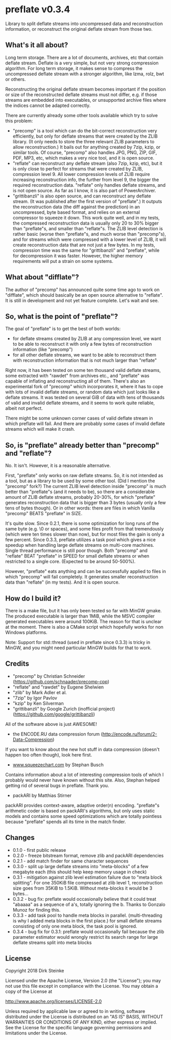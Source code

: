 preflate v0.3.4
===============
Library to split deflate streams into uncompressed data and reconstruction information,
or reconstruct the original deflate stream from those two. 


What's it all about?
--------------------
Long term storage. There are a lot of documents, archives, etc that contain deflate stream.
Deflate is a very simple, but not very strong compression algorithm. For long term storage,
it makes sense to compress the uncompressed deflate stream with a stronger algorithm, like
lzma, rolz, bwt or others.

Reconstructing the original deflate stream becomes important if the position or size
of the reconstructed deflate streams must not differ, e.g. if those streams are embedded
into executables, or unsupported archive files where the indices cannot be adapted correctly.

There are currently already some other tools available which try to solve this problem:
- "precomp" is a tool which can do the bit-correct reconstruction very efficiently,
  but only for deflate streams that were created by the ZLIB library. (It only needs
  to store the three relevant ZLIB parameters to allow reconstruction.)
  It bails out for anything created by 7zip, kzip, or similar tools.
  Of course, "precomp" also handles JPG, PNG, ZIP, GIF, PDF, MP3, etc, which makes
  a very nice tool, and it is open source.
- "reflate" can reconstruct any deflate stream (also 7zip, kzip, etc), but it is only 
  close to perfect for streams that were created by ZLIB, compression level 9. 
  All lower compression levels of ZLIB require increasing reconstruction info, the further
  from level 9, the bigger the required reconstruction data.
  "reflate" only handles deflate streams, and is not open source. As far as I know,
  it is also part of PowerArchiver.
- "grittibanzli" is also open source, and can reconstruct any deflate stream. 
  (It was published after the first version of "preflate".)
  It outputs the reconstruction data (the diff against the prediction) in 
  an uncompressed, byte based format, and relies on an external compressor to squeeze it
  down. This work quite well, and in my tests, the compressed reconstruction data is 
  usually only 20 to 30% bigger than "preflate"s, and smaller than "reflate"s.
  The ZLIB level detection is rather basic (worse then "preflate"s, and much worse than
  "precomp"s), and for streams which were compressed with a lower level of ZLIB, it
  will create reconstruction data that are not just a few bytes.
  In my tests, compression time was the same for "grittibanzli" and "preflate", while
  for decompression it was faster. However, the higher memory requirements will put
  a strain on some systems.


What about "difflate"?
----------------------
The author of "precomp" has announced quite some time ago to work on "difflate", 
which should basically be an open source alternative to "reflate". It is still in
development and not yet feature complete. Let's wait and see.


So, what is the point of "preflate"?
------------------------------------
The goal of "preflate" is to get the best of both worlds:
- for deflate streams created by ZLIB at any compression level, we want to
  be able to reconstruct it with only a few bytes of reconstruction information (like "precomp")
- for all other deflate streams, we want to be able to reconstruct them with
  reconstruction information that is not much larger than "reflate"

Right now, it has been tested on some ten thousand valid deflate streams, some extracted with
"rawdet" from archives etc., and "preflate" was capable of inflating and reconstructing 
all of them. There's also an experimental fork of "precomp" which incorporates it,
where it has to cope with lots of invalid deflate streams, or random data which just
looks like a deflate streams. It was tested on several GiB of data with tens of
thousands of valid and invalid deflate streams, and it seems to work quite reliable, 
albeit not perfect.

There might be some unknown corner cases of valid deflate stream in which preflate 
will fail. And there are probably some cases of invalid deflate streams which will
make it crash.


So, is "preflate" already better than "precomp" and "reflate"? 
--------------------------------------------------------------
No. It isn't. However, it is a reasonable alternative.

First, "preflate" only works on raw deflate streams. So, it is not intended as 
a tool, but as a library to be used by some other tool. (Did I mention the "precomp"
fork?) The current ZLIB level detection inside "precomp" is much better than
"preflate"s (and it needs to be), so there are a considerable amount of ZLIB deflate
streams, probably 20-30%, for which "preflate" generates reconstruction data that
is bigger than 3 bytes (usually only a few tens of bytes though).
Or in other words: there are files in which Vanilla "precomp" BEATS "preflate"
in SIZE.

It's quite slow. Since 0.2.1, there is some optimization for long runs of the same byte (e.g.
\0 or spaces), and some files profit from that tremendously (which were ten times
slower than now), but for most files the gain is only a few percent.
Since 0.3.3, preflate utilizes a task pool which gives a nice
speedup when handling large deflate streams on multi-core machines.
Single thread performance is still poor though.
Both "precomp" and "reflate" BEAT "preflate" in SPEED for small deflate
streams or when restricted to a single core. (Expected to be around
50-500%).

However, "preflate" eats anything and can be successfully applied to files in which
"precomp" will fail completely. It generates smaller reconstruction data than
"reflate" (in my tests). And it is open source.


How do I build it?
------------------
There is a make file, but it has only been tested so far with MinGW gmake.
The produced executable is larger than 1MiB, while the MSVC compiler generated
executables were around 100KiB. The reason for that is unclear at the moment. 
There is also a CMake script which hopefully works for non Windows platforms.

Note: Support for std::thread (used in preflate since 0.3.3) is tricky
in MinGW, and you might need particular MinGW builds for that to work.


Credits
-------
- "precomp" by Christian Schneider
  (https://github.com/schnaader/precomp-cpp)
- "reflate" and "rawdet" by Eugene Shelwien
- "zlib" by Mark Adler et al.
- "7zip" by Igor Pavlov
- "kzip" by Ken Silverman
- "grittibanzli" by Google Zurich (inofficial project)
  (https://github.com/google/grittibanzli)

All of the software above is just AWESOME!

- the ENCODE.RU data compression forum (http://encode.ru/forum/2-Data-Compression)

If you want to know about the new hot stuff in data compression (doesn't happen
too often though), look here first.

- www.squeezechart.com by Stephan Busch

Contains information about a lot of interesting compression tools of which I probably
would never have known without this site. Also, Stephan helped getting rid of several
bugs in preflate. Thank you.

- packARI by Matthias Stirner

packARI provides context-aware, adaptive order(n) encoding. "preflate"s
arithmetic coder is based on packARI's algorithms, but only uses static
models and contains some speed optimizations which are totally pointless because
"preflate" spends all its time in the match finder.


Changes
-------
- 0.1.0 - first public release
- 0.2.0 - freeze bitstream format, remove zlib and packARI dependencies
- 0.2.1 - add match finder for same character sequences
- 0.3.0 - split up large deflate streams into "meta-blocks" of a few megabyte each
        (this should help keep memory usage in check)
- 0.3.1 - mitigation against zlib level estimation failure due to 
        "meta block splitting". For one 350KiB file compressed at zlib level 1,
         reconstruction size goes from 35KiB to 1.5KiB. Without meta-blocks it
         would be 3 bytes...
- 0.3.2 - bug fix: preflate would occasionally believe that it could
          treat "abaaaa" as a sequence of a's, totally ignoring the b.
          Thanks to Gonzalo Munoz for finding this.
- 0.3.3 - add task pool to handle meta blocks in parallel. 
         (multi-threading is why I added meta blocks in the first place.)
         for small deflate streams consisting of only one meta block, the task pool is ignored.
- 0.3.4 - bug fix for 0.3.1: preflate would occasionally fail because the
          zlib parameter estimator would wrongly restrict its search range
          for large deflate streams split into meta blocks


License
-------
Copyright 2018 Dirk Steinke

Licensed under the Apache License, Version 2.0 (the "License");
you may not use this file except in compliance with the License.
You may obtain a copy of the License at

http://www.apache.org/licenses/LICENSE-2.0

Unless required by applicable law or agreed to in writing, software
distributed under the License is distributed on an "AS IS" BASIS,
WITHOUT WARRANTIES OR CONDITIONS OF ANY KIND, either express or implied.
See the License for the specific language governing permissions and
limitations under the License.
